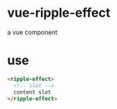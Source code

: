 # vue-ripple-effect
a vue component
# use
``` html
<ripple-effect>
  <!-- slot -->
  content slot
</ripple-effect>
```
